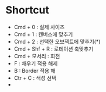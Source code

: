 # Shortcut

- Cmd + 0 : 실제 사이즈
- Cmd + 1 : 캔버스에 맞추기
- Cmd + 2 : 선택한 오브젝트에 맞추기(*)
- Cmd + Shf + R : 로테이션 축맞추기
- Cmd + 모서리 : 회전
- F : 채우기 적용 해제
- B : Border 적용 해
- Ctr + C : 색성 선택
- 